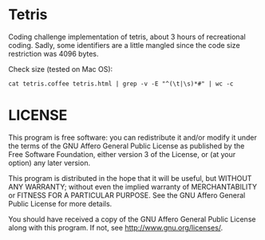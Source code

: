 Tetris
======

Coding challenge implementation of tetris, about 3 hours of recreational coding. Sadly, some identifiers are a little mangled since the code size restriction was 4096 bytes.

Check size (tested on Mac OS):

	cat tetris.coffee tetris.html | grep -v -E "^(\t|\s)*#" | wc -c


LICENSE
=======
This program is free software: you can redistribute it and/or modify
it under the terms of the GNU Affero General Public License as published by
the Free Software Foundation, either version 3 of the License, or
(at your option) any later version.

This program is distributed in the hope that it will be useful,
but WITHOUT ANY WARRANTY; without even the implied warranty of
MERCHANTABILITY or FITNESS FOR A PARTICULAR PURPOSE.  See the
GNU Affero General Public License for more details.

You should have received a copy of the GNU Affero General Public License
along with this program.  If not, see <http://www.gnu.org/licenses/>.
